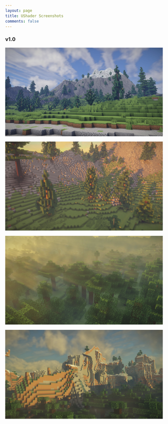 ```yaml
---
layout: page
title: UShader Screenshots
comments: false
---
```


### v1.0

![v1.0](https://raw.githubusercontent.com/rre36/glProjectsWeb/gh-pages/img/ushader_1_a.jpg)

![v1.0](https://raw.githubusercontent.com/rre36/glProjectsWeb/gh-pages/img/ushader_1_b.jpg)

![v1.0](https://raw.githubusercontent.com/rre36/glProjectsWeb/gh-pages/img/ushader_1_c.jpg)

![v1.0](https://raw.githubusercontent.com/rre36/glProjectsWeb/gh-pages/img/ushader_1_d.jpg)